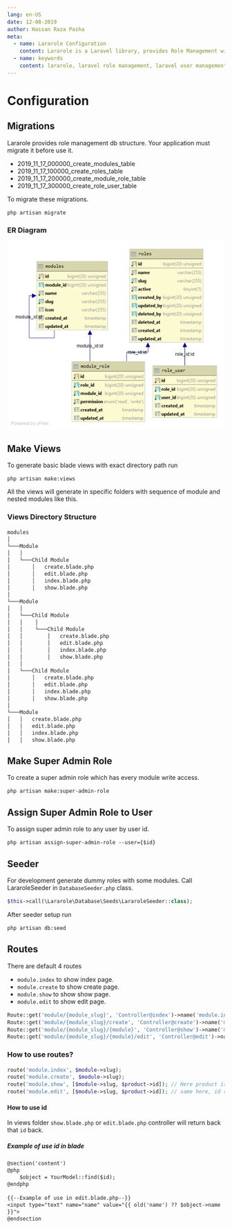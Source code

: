 ```yaml
---
lang: en-US
date: 12-08-2019
author: Hassan Raza Pasha
meta:
  - name: Lararole Configuration
    content: Lararole is a Laravel library, provides Role Management with permissions. Basically this library provides a basic structure of application and instructions to use it. Using this manageable structure you can build large and robust applications.Lararole is accessible, powerful, and provides tools required for large, robust applications. Each module belongs to any role and that role has read or write permission. User can't visit module any page without any permission. Even Without write permission User can't perform any action like create, update or delete. These permissions are controlled by middleware permission.read and permission.write.
  - name: keywords
    content: lararole, laravel role management, laravel user management, laravel library, laravel package, laravel management system
---
```


# Configuration

## Migrations

Lararole provides role management db structure. Your application must migrate it before use it.

- 2019_11_17_000000_create_modules_table
- 2019_11_17_100000_create_roles_table
- 2019_11_17_200000_create_module_role_table
- 2019_11_17_300000_create_role_user_table

To migrate these migrations.
    
    php artisan migrate
    
### ER Diagram

![ER Diagram](../.vuepress/public/images/erd.png)

## Make Views

To generate basic blade views with exact directory path run

    php artisan make:views
    
All the views will generate in specific folders with sequence of module and nested modules like this.

### Views Directory Structure

```
modules
│
└───Module
│   │
│   └───Child Module
│       │   create.blade.php
│       │   edit.blade.php
│       │   index.blade.php
│       │   show.blade.php
│
└───Module
│   │
│   └───Child Module
│   │    │
│   │    └───Child Module
│   │        │   create.blade.php
│   │        │   edit.blade.php
│   │        │   index.blade.php
│   │        │   show.blade.php
│   │
│   └───Child Module
│       │   create.blade.php
│       │   edit.blade.php
│       │   index.blade.php
│       │   show.blade.php
│
└───Module
│   │   create.blade.php
│   │   edit.blade.php
│   │   index.blade.php
│   │   show.blade.php
```

## Make Super Admin Role

To create a super admin role which has every module write access.

    php artisan make:super-admin-role
    
## Assign Super Admin Role to User

To assign super admin role to any user by user id.

    php artisan assign-super-admin-role --user={$id}
    
## Seeder

For development generate dummy roles with some modules.
Call LararoleSeeder in `DatabaseSeeder.php` class.

```php
$this->call(\Lararole\Database\Seeds\LararoleSeeder::class);
```

After seeder setup run

    php artisan db:seed
    
## Routes

There are default 4 routes 
- `module.index` to show index page.
- `module.create` to show create page.
- `module.show` to show show page.
- `module.edit` to show edit page.

```php
Route::get('module/{module_slug}', 'Controller@index')->name('module.index');
Route::get('module/{module_slug}/create', 'Controller@create')->name('module.create');
Route::get('module/{module_slug}/{module}', 'Controller@show')->name('module.show');
Route::get('module/{module_slug}/{module}/edit', 'Controller@edit')->name('module.edit');
```

### How to use routes?

```php
route('module.index', $module->slug);
route('module.create', $module->slug);
route('module.show', [$module->slug, $product->id]); // Here product is object of Product model. you have to send product id to this route. 
route('module.edit', [$module->slug, $product->id]); // same here, id required of Any Model
```

#### How to use id

In views folder `show.blade.php` or `edit.blade.php` controller will return back that `id` back.

##### Example of use id in blade

```blade
@section('content')
@php
    $object = YourModel::find($id);
@endphp

{{--Example of use in edit.blade.php--}}
<input type="text" name="name" value="{{ old('name') ?? $object->name }}">
@endsection
```
